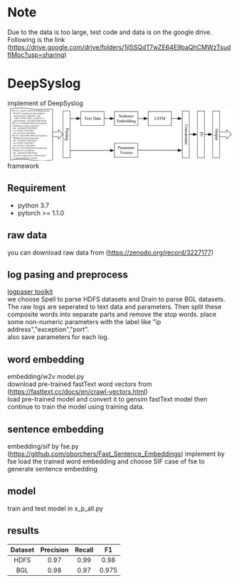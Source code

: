 # Note
Due to the data is too large, test code and data is on the google drive. Following is the link (https://drive.google.com/drive/folders/1jI5SQdT7wZE64E9baQhCMWzTsudfIMoc?usp=sharing)  
# DeepSyslog
implement of DeepSyslog  
![Framework](framework.png)
framework
## Requirement

- python 3.7
- pytorch >= 1.1.0
## raw data
you can download raw data from (https://zenodo.org/record/3227177)

## log pasing and preprocess  
[logpaser toolkit](https://github.com/logpai/logparser)  
we choose Spell to parse HDFS datasets and Drain to parse BGL datasets.  
The raw logs are seperated to text data and parameters. Then split these composite words into separate parts and remove the stop words. 
place some non-numeric parameters with the label like "ip address","exception","port".  
also save parameters for each log.  


## word embedding  
embedding/w2v model.py  
download pre-trained fastText word vectors from (https://fasttext.cc/docs/en/crawl-vectors.html)  
load pre-trained model and convert it to gensim fastText model then continue to train the model using training data.  


## sentence embedding  
embedding/sif by fse.py  
(https://github.com/oborchers/Fast_Sentence_Embeddings)
implement by fse
load the trained word embedding and choose SIF case of fse to generate sentence embedding
   
 ## model
train and test model in s_p_all.py

## results

| **Dataset** | **Precision** | **Recall** | **F1** |
| :----:|:----:|:----:|:----:|
|HDFS|0.97 | 0.99 | 0.98 |
|BGL |0.98 |0.97 |0.975 |

